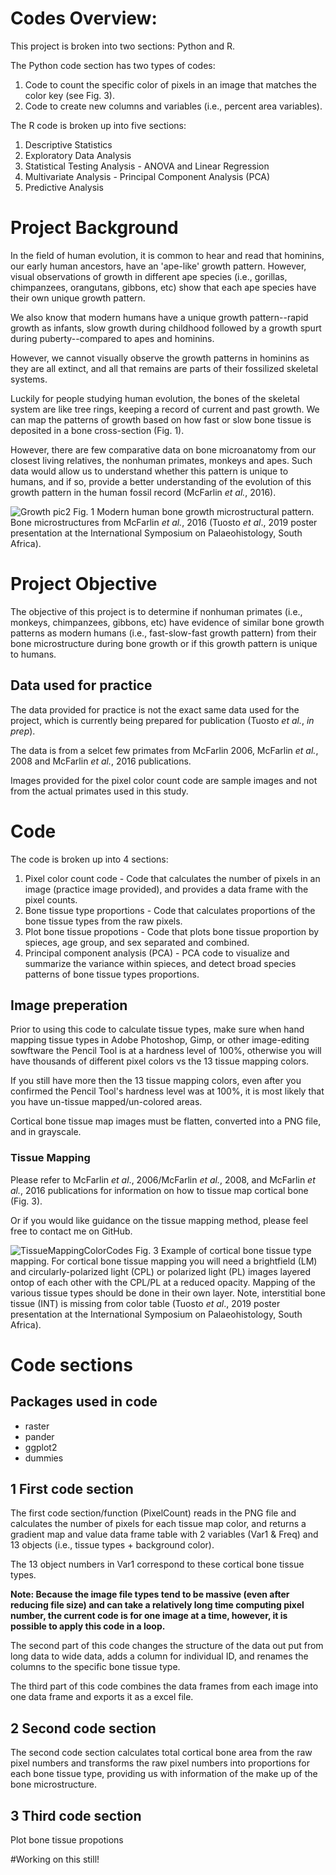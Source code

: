 # Codes Overview:

This project is broken into two sections: Python and R. 

The Python code section has two types of codes:

1) Code to count the specific color of pixels in an image that matches the color key (see Fig. 3).
2) Code to create new columns and variables (i.e., percent area variables).

The R code is broken up into five sections:

1) Descriptive Statistics
2) Exploratory Data Analysis
3) Statistical Testing Analysis - ANOVA and Linear Regression
4) Multivariate Analysis - Principal Component Analysis (PCA)
5) Predictive Analysis

# Project Background 

In the field of human evolution, it is common to hear and read that hominins, our early human ancestors, have an 'ape-like' growth pattern. However, visual observations of growth in different ape species (i.e., gorillas, chimpanzees, orangutans, gibbons, etc) show that each ape species have their own unique growth pattern. 

We also know that modern humans have a unique growth pattern--rapid growth as infants, slow growth during childhood followed by a growth spurt during puberty--compared to apes and hominins. 

However, we cannot visually observe the growth patterns in hominins as they are all extinct, and all that remains are parts of their fossilized skeletal systems. 

Luckily for people studying human evolution, the bones of the skeletal system are like tree rings, keeping a record of current and past growth. We can map the patterns of growth based on how fast or slow bone tissue is deposited in a bone cross-section (Fig. 1).

However, there are few comparative data on bone microanatomy from our closest living relatives, the nonhuman primates, monkeys and apes. Such data would allow us to understand whether this pattern is unique to humans, and if so, provide a better understanding of the evolution of this growth pattern in the human fossil record (McFarlin *et al.*, 2016).

![Growth pic2](https://github.com/ktuosto/Cortical_bone_tissue_type_calculation/assets/49923281/e91914cb-7b30-4c15-8d40-c0a1b425d058)
Fig. 1 Modern human bone growth microstructural pattern. Bone microstructures from McFarlin *et al.*, 2016 (Tuosto *et al*., 2019 poster presentation at the International Symposium on Palaeohistology, South Africa). 

# Project Objective
The objective of this project is to determine if nonhuman primates (i.e., monkeys, chimpanzees, gibbons, etc) have evidence of similar bone growth patterns as modern humans (i.e., fast-slow-fast growth pattern) from their bone microstructure during bone growth or if this growth pattern is unique to humans. 

## Data used for practice  
The data provided for practice is not the exact same data used for the project, which is currently being prepared for publication (Tuosto *et al.*, *in prep*). 

The data is from a selcet few primates from McFarlin 2006, McFarlin *et al.*, 2008 and McFarlin *et al.*, 2016 publications. 

Images provided for the pixel color count code are sample images and not from the actual primates used in this study. 

# Code
The code is broken up into 4 sections:

1. Pixel color count code - Code that calculates the number of pixels in an image (practice image provided), and provides a data frame with the pixel counts.
2. Bone tissue type proportions - Code that calculates proportions of the bone tissue types from the raw pixels. 
3. Plot bone tissue propotions - Code that plots bone tissue proportion by spieces, age group, and sex separated and combined. 
4. Principal component analysis (PCA) - PCA code to visualize and summarize the variance within spieces, and detect broad species patterns of bone tissue types proportions.

## Image preperation 
Prior to using this code to calculate tissue types, make sure when hand mapping tissue types in Adobe Photoshop, Gimp, or other image-editing sowftware the Pencil Tool is at a hardness level of 100%, otherwise you will have thousands of different pixel colors vs the 13 tissue mapping colors. 

If you still have more then the 13 tissue mapping colors, even after you confirmed the Pencil Tool's hardness level was at 100%, it is most likely that you have un-tissue mapped/un-colored areas. 

Cortical bone tissue map images must be flatten, converted into a PNG file, and in grayscale. 

### Tissue Mapping
Please refer to McFarlin *et al*., 2006/McFarlin *et al.*, 2008, and McFarlin *et al.*, 2016 publications for information on how to tissue map cortical bone (Fig. 3).

Or if you would like guidance on the tissue mapping method, please feel free to contact me on GitHub. 

![TissueMappingColorCodes](https://github.com/ktuosto/Cortical_bone_tissue_type_calculation/assets/49923281/433b407c-b49f-462d-84ab-e7fd762e6fc8)
Fig. 3 Example of cortical bone tissue type mapping. For cortical bone tissue mapping you will need a brightfield (LM) and circularly-polarized light (CPL) or polarized light (PL) images layered ontop of each other with the CPL/PL at a reduced opacity. Mapping of the various tissue types should be done in their own layer. Note, interstitial bone tissue (INT) is missing from color table (Tuosto *et al*., 2019 poster presentation at the International Symposium on Palaeohistology, South Africa).

# Code sections

## Packages used in code
- raster 
- pander
- ggplot2
- dummies

## 1 First code section
The first code section/function (PixelCount) reads in the PNG file and calculates the number of pixels for each tissue map color, and returns a gradient map and value data frame table with 2 variables (Var1 & Freq) and 13 objects (i.e., tissue types + background color).

The 13 object numbers in Var1 correspond to these cortical bone tissue types.

**Note: Because the image file types tend to be massive (even after reducing file size) and can take a relatively long time computing pixel number, the current code is for one image at a time, however, it is possible to apply this code in a loop.** 

The second part of this code changes the structure of the data out put from long data to wide data, adds a column for individual ID, and renames the columns to the specific bone tissue type. 

The third part of this code combines the data frames from each image into one data frame and exports it as a excel file. 

## 2 Second code section
The second code section calculates total cortical bone area from the raw pixel numbers and transforms the raw pixel numbers into proportions for each bone tissue type, providing us with information of the make up of the bone microstructure. 

## 3 Third code section
Plot bone tissue propotions

#Working on this still!
